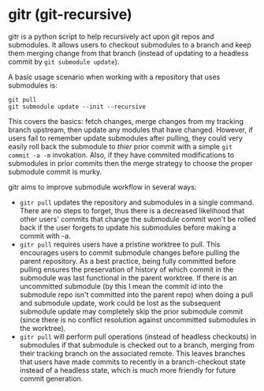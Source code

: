gitr (git-recursive)
====================

gitr is a python script to help recursively act upon git repos and submodules.  It allows users to checkout submodules to a branch and keep them merging change from that branch (instead of updating to a headless commit by `git submodule update`).

A basic usage scenario when working with a repository that uses submodules is:

```
git pull
git submodule update --init --recursive
```

This covers the basics: fetch changes, merge changes from my tracking branch upstream, then update any modules that have changed.  However, if users fail to remember update submodules after pulling, they could very easily roll back the submodule to *thier* prior commit with a simple `git commit -a -m` invokation.  Also, if they have commited modifications to submodules in prior commits then the merge strategy to choose the proper submodule commit is murky.

gitr aims to improve submodule workflow in several ways:
* `gitr pull` updates the repository and submodules in a single command.  There are no steps to forget, thus there is a decreased likelihood that other users' commits that change the submodule commit won't be rolled back if the user forgets to update his submodules before making a commit with -a.
* `gitr pull` requires users have a pristine worktree to pull.  This encourages users to commit submodule changes before pulling the parent repository.  As a best practice, being fully committed before pulling ensures the preservation of history of which commit in the submodule was last functional in the parent worktree.  If there is an uncommitted submodule (by this I mean the commit id into the submodule repo isn't committed into the parent repo) when doing a pull and submodule update, work could be lost as the subsequent submodule update may completely skip the prior submodule commit (since there is no conflict resolution against uncommitted submodules in the worktree).
* `gitr pull` will perform pull operations (instead of headless checkouts) in submodules if that submodule is checked out to a branch, merging from their tracking branch on the associated remote.  This leaves branches that users have made commits to recently in a branch-checkout state instead of a headless state, which is much more friendly for future commit generation.